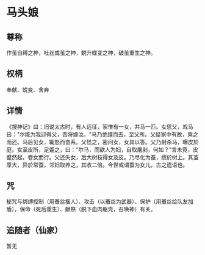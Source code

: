 # 马头娘
## 尊称

作茧自缚之神，吐丝成茧之神，蜕升蝶变之神，破茧重生之神。
## 权柄

奉献、蜕变、舍弃

## 详情

《搜神记》曰：旧说太古时，有人远征，家惟有一女，并马一匹。女思父，戏马曰："尔能为我迎得父，吾将嫁汝。"马乃绝缰而去，至父所。父疑家中有故，乘之而还。马后见女，辄怒而奋系。父怪之，密问女，女具以答。父乃射杀马，曝皮於庭。女至皮所，足蹙之，曰："尔马，而欲人为妇，自取屠剥，何如？"言未竟，皮蹙然起，卷女而行。父还失女，后大树枝得女及皮。乃尽化为蚕，绩於树上。其茧厚大，异於常蚕，邻妇取养之，其收二倍。今世或谓蚕为女儿，古之遗语也。

## 咒

秘咒与绑缚控制（用蚕丝捆人）、攻击（以蚕丝为武器）、保护（用蚕丝给队友加盾），保命（死后重生）、献祭（脱下血肉躯壳，召唤神）有关。

## 追随者（仙家）

暂无